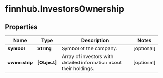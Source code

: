 # finnhub.InvestorsOwnership

## Properties

Name | Type | Description | Notes
------------ | ------------- | ------------- | -------------
**symbol** | **String** | Symbol of the company. | [optional] 
**ownership** | **[Object]** | Array of investors with detailed information about their holdings. | [optional] 


